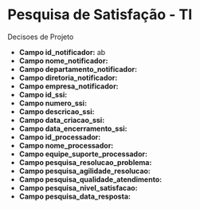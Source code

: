 # Pesquisa de Satisfação - TI

Decisoes de Projeto

* **Campo id_notificador:** ab<br>
* **Campo nome_notificador:**<br>
* **Campo departamento_notificador:**<br>
* **Campo diretoria_notificador:**<br>
* **Campo empresa_notificador:**<br>
* **Campo id_ssi:**<br>
* **Campo numero_ssi:**<br>
* **Campo descricao_ssi:**<br>
* **Campo data_criacao_ssi:**<br>
* **Campo data_encerramento_ssi:**<br>
* **Campo id_processador:**<br>
* **Campo nome_processador:**<br>
* **Campo equipe_suporte_processador:**<br>
* **Campo pesquisa_resolucao_problema:**<br>
* **Campo pesquisa_agilidade_resolucao:**<br>
* **Campo pesquisa_qualidade_atendimento:**<br>
* **Campo pesquisa_nivel_satisfacao:**<br>
* **Campo pesquisa_data_resposta:**<br>
